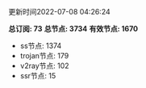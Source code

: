 更新时间2022-07-08 04:26:24

**总订阅: 73**
**总节点: 3734**
**有效节点: 1670**
- ss节点: 1374
- trojan节点: 179
- v2ray节点: 102
- ssr节点: 15
